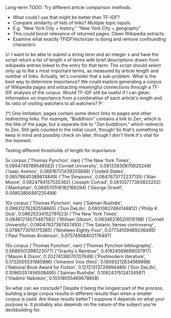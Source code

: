 Long-term TODO:
Try different article comparison methods.
- What could I use that might be better than TF-IDF?
- Compare similarity of lists of links?
Multiple topic inputs.
- E.g. "New York City + history," "New York City + geography" 
- This could boost relevance of returned pages.
Clean Wikipedia extracts.
- Examine what exactly TFIDFVectorizer is doing and remove confounding characters


U:
I want to be able to submit a string term and an integer x and have the script return a list of length x of terms with brief descriptions drawn from wikipedia entries linked to the entry for that term.
The script should select only up to the x most important terms, as measured by article length and number of links.
Actually, let's consider that a sub-problem. What is the best way to determine importance?
We could explore generating a corpus of Wikipedia pages and extracting meaningful connections through a TF-IDF analysis of the corpus.
Would TF-IDF still be useful if I can glean information on importance from a combination of each article's length and its ratio of visiting watchers to all watchers?
P:

(*) One limitation: pages contain some direct links to pages and other redirecting links.
For example, "Buddhism" contains a link to Zen, which is the title of the page,
but a separate link to "Zen buddhism," which redirects to Zen. Still gets counted
in the initial count, though!
So that's something to keep in mind and possibly check on later, though I don't think it's vital for the moment.

Testing different thresholds of length for importance 

5x corpus
('Thomas Pynchon', nan)
('The New York Times', 0.0894749789548582)
('Cornell University', 0.08133830870920249)
('Isaac Asimov', 0.06616721439205846)
('United States', 0.06578640389874849)
('The Simpsons', 0.0647673772237135)
('Alan Moore', 0.0624794157535362)
('Joseph Conrad', 0.06103777383833202)
('Manhattan', 0.060570516182166294)
('George Orwell', 0.05853856481235498)

10x corpus
('Thomas Pynchon', nan)
('Salman Rushdie', 0.09931276282558665)
('Don DeLillo', 0.09310827484148812)
('Philip K. Dick', 0.08625334152781523)
('The New York Times', 0.08461214073467582)
('William Gibson', 0.08346218520010198)
('Cornell University', 0.08047937387457493)
('The Satanic Verses controversy', 0.0788773010175385)
('Nineteen Eighty-Four', 0.07734109485036485)
('Paul Thomas Anderson', 0.07574908402176497)

15x corpus
('Thomas Pynchon', nan)
('Thomas Pynchon bibliography', 0.5689501398523077)
("Gravity's Rainbow", 0.41924569699037917)
('Mason & Dixon', 0.20274138070707648)
('Postmodern literature', 0.1733005531985886)
('Inherent Vice (film)', 0.16093212634569998)
('National Book Award for Fiction', 0.12121313729994466)
('Don DeLillo', 0.10965357456508495)
('Salman Rushdie', 0.10924315124134587)
('Vladimir Nabokov', 0.10318055469678858)

So what can we conclude? Despite it being the longest part of the process, building a large corpus results in different results than when a smaller corpus is used.
Are these results better? I suppose it depends on what your purpose is.
It probably also depends on the nature of the subject you're deckbuilding for.

